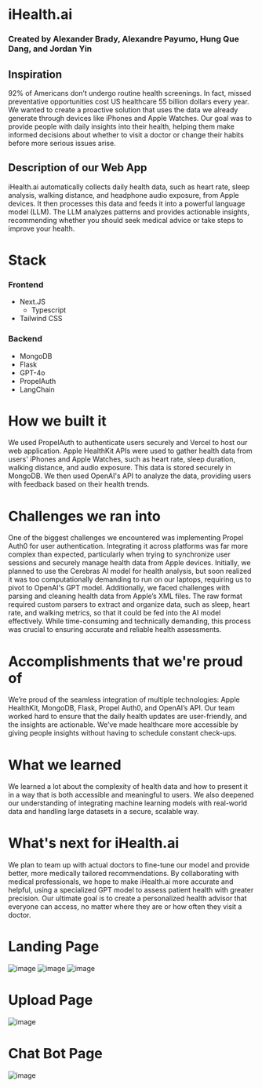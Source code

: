 # iHealth.ai
### Created by Alexander Brady, Alexandre Payumo, Hung Que Dang, and Jordan Yin

## Inspiration
92% of Americans don’t undergo routine health screenings. In fact, missed preventative opportunities cost US healthcare 55 billion dollars every year. We wanted to create a proactive solution that uses the data we already generate through devices like iPhones and Apple Watches. Our goal was to provide people with daily insights into their health, helping them make informed decisions about whether to visit a doctor or change their habits before more serious issues arise.

## Description of our Web App
iHealth.ai automatically collects daily health data, such as heart rate, sleep analysis, walking distance, and headphone audio exposure, from Apple devices. It then processes this data and feeds it into a powerful language model (LLM). The LLM analyzes patterns and provides actionable insights, recommending whether you should seek medical advice or take steps to improve your health.

# Stack
### Frontend
- Next.JS
    - Typescript
- Tailwind CSS
 
### Backend
- MongoDB
- Flask
- GPT-4o
- PropelAuth
- LangChain

# How we built it
We used PropelAuth to authenticate users securely and Vercel to host our web application. Apple HealthKit APIs were used to gather health data from users' iPhones and Apple Watches, such as heart rate, sleep duration, walking distance, and audio exposure. This data is stored securely in MongoDB. We then used OpenAI's API to analyze the data, providing users with feedback based on their health trends.

# Challenges we ran into
One of the biggest challenges we encountered was implementing Propel Auth0 for user authentication. Integrating it across platforms was far more complex than expected, particularly when trying to synchronize user sessions and securely manage health data from Apple devices. Initially, we planned to use the Cerebras AI model for health analysis, but soon realized it was too computationally demanding to run on our laptops, requiring us to pivot to OpenAI's GPT model. Additionally, we faced challenges with parsing and cleaning health data from Apple’s XML files. The raw format required custom parsers to extract and organize data, such as sleep, heart rate, and walking metrics, so that it could be fed into the AI model effectively. While time-consuming and technically demanding, this process was crucial to ensuring accurate and reliable health assessments.

# Accomplishments that we're proud of
We’re proud of the seamless integration of multiple technologies: Apple HealthKit, MongoDB, Flask, Propel Auth0, and OpenAI’s API. Our team worked hard to ensure that the daily health updates are user-friendly, and the insights are actionable. We’ve made healthcare more accessible by giving people insights without having to schedule constant check-ups.

# What we learned
We learned a lot about the complexity of health data and how to present it in a way that is both accessible and meaningful to users. We also deepened our understanding of integrating machine learning models with real-world data and handling large datasets in a secure, scalable way.

# What's next for iHealth.ai
We plan to team up with actual doctors to fine-tune our model and provide better, more medically tailored recommendations. By collaborating with medical professionals, we hope to make iHealth.ai more accurate and helpful, using a specialized GPT model to assess patient health with greater precision. Our ultimate goal is to create a personalized health advisor that everyone can access, no matter where they are or how often they visit a doctor.

# Landing Page
![image](https://github.com/user-attachments/assets/031b34d4-133b-41b6-9658-20acc0870012)
![image](https://github.com/user-attachments/assets/61bf4189-c346-42fe-b3bf-e9ab13d74960)
![image](https://github.com/user-attachments/assets/3791dcdc-f762-4f90-a99f-4235fb2dd46e)

# Upload Page
![image](https://github.com/user-attachments/assets/79ec6b1f-18b2-4ffe-a3d0-8b3fb4ec0403)

# Chat Bot Page
![image](https://github.com/user-attachments/assets/a1522a4b-99d9-45c9-8f97-7c4ac6864333)



